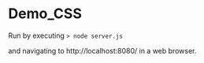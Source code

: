# Demo_CSS

Run by executing ```> node server.js```

and navigating to http://localhost:8080/ in a web browser.